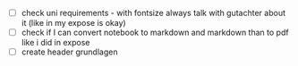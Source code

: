 - [ ] check uni requirements - with fontsize always talk with gutachter about it (like in my expose is okay)
- [ ] check if I can convert notebook to markdown and markdown than to pdf like i did in expose 
- [ ] create header grundlagen
